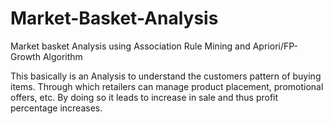 # Market-Basket-Analysis
Market basket Analysis using Association Rule Mining and Apriori/FP-Growth Algorithm

This basically is an Analysis to understand the customers pattern of buying items. Through which retailers can manage product placement, promotional offers, etc. By doing so it leads to increase in sale and thus profit percentage increases. 
